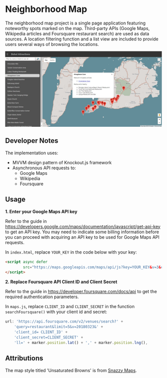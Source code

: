 # Neighborhood Map

The neighborhood map project is a single page application 
featuring noteworthy spots marked on the map. Third-party APIs (Google Maps, Wikipedia
articles and Foursquare restaurant search) are used as data sources. A location filtering function and a list view
are included to provide users several ways of browsing the locations.

![Neighborhood Map App Screenshot](img\neighborhood_map_1346.jpg)


## Developer Notes

The implementation uses:
- MVVM design pattern of Knockout.js framework
- Asynchronous API requests to:
  - Google Maps
  - Wikipedia
  - Foursquare

## Usage

**1. Enter your Google Maps API key**

Refer to the guide in https://developers.google.com/maps/documentation/javascript/get-api-key
to get an API key. You may need to indicate some billing information
before you can proceed with acquiring an API key to be used for Google Maps API requests.

In `index.html`, replace `YOUR_KEY` in the code below with your key:
```html
<script async defer
        src="https://maps.googleapis.com/maps/api/js?key=YOUR_KEY&v=3&callback=initMap">
</script>
```

**2. Replace Foursquare API Client ID and Client Secret**

Refer to the guide in https://developer.foursquare.com/docs/api
to get the required authentication parameters.

In `maps.js`, replace `CLIENT_ID` and `CLIENT_SECRET` in the function 
`searchFoursquare()` with your client id and secret:

```javascript
url: 'https://api.foursquare.com/v2/venues/search?' +
    'query=restaurant&limit=5&v=20180323&' +
    'client_id= CLIENT_ID' +
    'client_secret=CLIENT_SECRET' +
    'll=' + marker.position.lat() + ',' + marker.position.lng(),
```

## Attributions

The map style titled 'Unsaturated Browns' is from [Snazzy Maps](https://snazzymaps.com/).
